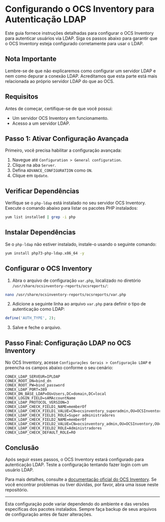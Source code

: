# Configurando o OCS Inventory para Autenticação LDAP

Este guia fornece instruções detalhadas para configurar o OCS Inventory para autenticar usuários via LDAP. Siga os passos abaixo para garantir que o OCS Inventory esteja configurado corretamente para usar o LDAP.

## Nota Importante

Lembre-se de que não explicaremos como configurar um servidor LDAP e nem como depurar a conexão LDAP. Acreditamos que esta parte está mais relacionada ao próprio servidor LDAP do que ao OCS.

## Requisitos

Antes de começar, certifique-se de que você possui:
- Um servidor OCS Inventory em funcionamento.
- Acesso a um servidor LDAP.

## Passo 1: Ativar Configuração Avançada

Primeiro, você precisa habilitar a configuração avançada:

1. Navegue até `Configuration > General configuration`.
2. Clique na aba `Server`.
3. Defina `ADVANCE_CONFIGURATION` como `ON`.
4. Clique em `Update`.

## Verificar Dependências

Verifique se o `php-ldap` está instalado no seu servidor OCS Inventory. Execute o comando abaixo para listar os pacotes PHP instalados:

```bash
yum list installed | grep -i php
```

## Instalar Dependências

Se o `php-ldap` não estiver instalado, instale-o usando o seguinte comando:

```bash
yum install php73-php-ldap.x86_64 -y
```

## Configurar o OCS Inventory

1. Abra o arquivo de configuração `var.php`, localizado no diretório `/usr/share/ocsinventory-reports/ocsreports/`:

```bash
nano /usr/share/ocsinventory-reports/ocsreports/var.php
```

2. Adicione a seguinte linha ao arquivo `var.php` para definir o tipo de autenticação como LDAP:

```php
define('AUTH_TYPE', 2);
```

3. Salve e feche o arquivo.


## Passo Final: Configuração LDAP no OCS Inventory

No OCS Inventory, acesse `Configurações Gerais > Configuração LDAP` e preencha os campos abaixo conforme o seu cenário:

```
CONEX_LDAP_SERVEUR=IPLDAP
CONEX_ROOT_DN=bind_dn
CONEX_ROOT_PW=bind_password
CONEX_LDAP_PORT=389
CONEX_DN_BASE_LDAP=OU=Users,DC=domain,DC=local
CONEX_LOGIN_FIELD=sAMAccountName
CONEX_LDAP_PROTOCOL_VERSION=3
CONEX_LDAP_CHECK_FIELD1_NAME=memberOf
CONEX_LDAP_CHECK_FIELD1_VALUE=CN=ocsinventory_superadmin,OU=OCSInventory,OU=Integracoes,DC=domain,DC=local
CONEX_LDAP_CHECK_FIELD1_ROLE=Super administradores
CONEX_LDAP_CHECK_FIELD2_NAME=memberOf
CONEX_LDAP_CHECK_FIELD2_VALUE=CN=ocsinventory_admin,OU=OCSInventory,OU=Integracoes,DC=domain,DC=local
CONEX_LDAP_CHECK_FIELD2_ROLE=Administradores
CONEX_LDAP_CHECK_DEFAULT_ROLE=RO
```

## Conclusão

Após seguir esses passos, o OCS Inventory estará configurado para autenticação LDAP. Teste a configuração tentando fazer login com um usuário LDAP.

Para mais detalhes, consulte a [documentação oficial do OCS Inventory](https://wiki.ocsinventory-ng.org/). Se você encontrar problemas ou tiver dúvidas, por favor, abra uma issue neste repositório.

---

Esta configuração pode variar dependendo do ambiente e das versões específicas dos pacotes instalados. Sempre faça backup de seus arquivos de configuração antes de fazer alterações.